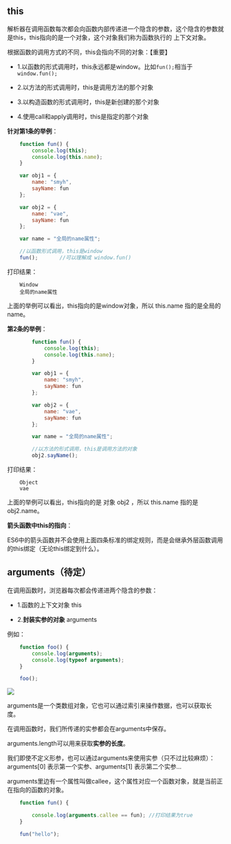 

## this

解析器在调用函数每次都会向函数内部传递进一个隐含的参数，这个隐含的参数就是this，this指向的是一个对象，这个对象我们称为函数执行的 上下文对象。

根据函数的调用方式的不同，this会指向不同的对象：【重要】

- 1.以函数的形式调用时，this永远都是window。比如`fun();`相当于`window.fun();`

- 2.以方法的形式调用时，this是调用方法的那个对象

- 3.以构造函数的形式调用时，this是新创建的那个对象

- 4.使用call和apply调用时，this是指定的那个对象


**针对第1条的举例**：

```javascript
    function fun() {
        console.log(this);
        console.log(this.name);
    }

    var obj1 = {
        name: "smyh",
        sayName: fun
    };

    var obj2 = {
        name: "vae",
        sayName: fun
    };

    var name = "全局的name属性";

    //以函数形式调用，this是window
    fun();       //可以理解成 window.fun()
```


打印结果：

```
    Window
    全局的name属性
```


上面的举例可以看出，this指向的是window对象，所以 this.name 指的是全局的name。


**第2条的举例**：

```javascript
        function fun() {
            console.log(this);
            console.log(this.name);
        }

        var obj1 = {
            name: "smyh",
            sayName: fun
        };

        var obj2 = {
            name: "vae",
            sayName: fun
        };

        var name = "全局的name属性";

        //以方法的形式调用，this是调用方法的对象
        obj2.sayName();

```

打印结果：

```
    Object
    vae
```

上面的举例可以看出，this指向的是 对象 obj2 ，所以 this.name 指的是 obj2.name。

**箭头函数中this的指向**：

ES6中的箭头函数并不会使用上面四条标准的绑定规则，而是会继承外层函数调用的this绑定（无论this绑定到什么）。

## arguments（待定）

在调用函数时，浏览器每次都会传递进两个隐含的参数：

- 1.函数的上下文对象 this

- 2.**封装实参的对象** arguments

例如：

```javascript
    function foo() {
        console.log(arguments);
        console.log(typeof arguments);
    }

    foo();
```


![](http://img.smyhvae.com/20180315_0903.png)

arguments是一个类数组对象，它也可以通过索引来操作数据，也可以获取长度。

在调用函数时，我们所传递的实参都会在arguments中保存。

arguments.length可以用来获取**实参的长度**。

我们即使不定义形参，也可以通过arguments来使用实参（只不过比较麻烦）：arguments[0] 表示第一个实参、arguments[1] 表示第二个实参...


arguments里边有一个属性叫做callee，这个属性对应一个函数对象，就是当前正在指向的函数的对象。

```javascript
    function fun() {

        console.log(arguments.callee == fun); //打印结果为true
    }

    fun("hello");
```


